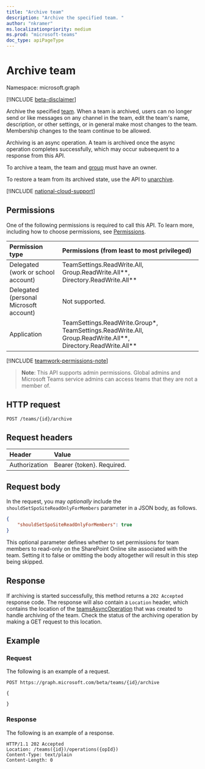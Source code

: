 ```yaml
---
title: "Archive team"
description: "Archive the specified team. "
author: "nkramer"
ms.localizationpriority: medium
ms.prod: "microsoft-teams"
doc_type: apiPageType
---
```


# Archive team

Namespace: microsoft.graph

[!INCLUDE [beta-disclaimer](../../includes/beta-disclaimer.md)]

Archive the specified [team](../resources/team.md). 
When a team is archived, users can no longer send or like messages on any channel in the team, edit the team's name, description, or other settings, or in general make most changes to the team.
Membership changes to the team continue to be allowed.

Archiving is an async operation. A team is archived once the async operation completes successfully, which may occur subsequent to a response from this API.

To archive a team, the team and [group](../resources/group.md) must have an owner.

To restore a team from its archived state, use the API to [unarchive](team-unarchive.md).

[!INCLUDE [national-cloud-support](../../includes/all-clouds.md)]

## Permissions
One of the following permissions is required to call this API. To learn more, including how to choose permissions, see [Permissions](/graph/permissions-reference).

|Permission type      | Permissions (from least to most privileged)              |
|:--------------------|:---------------------------------------------------------|
|Delegated (work or school account) | TeamSettings.ReadWrite.All, Group.ReadWrite.All**, Directory.ReadWrite.All** |
|Delegated (personal Microsoft account) | Not supported.    |
|Application | TeamSettings.ReadWrite.Group*, TeamSettings.ReadWrite.All, Group.ReadWrite.All**, Directory.ReadWrite.All** |

[!INCLUDE [teamwork-permissions-note](../../../includes/teamwork-permissions-note.md)]

> **Note**: This API supports admin permissions. Global admins and Microsoft Teams service admins can access teams that they are not a member of.

## HTTP request
<!-- { "blockType": "ignored" } -->
```http
POST /teams/{id}/archive
```
## Request headers
| Header       | Value |
|:---------------|:--------|
| Authorization  | Bearer {token}. Required.  |

## Request body
In the request, you may _optionally_ include the `shouldSetSpoSiteReadOnlyForMembers` parameter in a JSON body, as follows.
```JSON
{
    "shouldSetSpoSiteReadOnlyForMembers": true
}
```
This optional parameter defines whether to set permissions for team members to read-only on the SharePoint Online site associated with the team. Setting it to false or omitting the body altogether will result in this step being skipped.

## Response

If archiving is started successfully, this method returns a `202 Accepted` response code. The response will also contain a `Location` header, which contains the location of the [teamsAsyncOperation](../resources/teamsasyncoperation.md) that was created to handle archiving of the team. Check the status of the archiving operation by making a GET request to this location.

## Example
### Request
The following is an example of a request.


<!-- {
  "blockType": "request",
  "name": "archive_team"
}-->
```http
POST https://graph.microsoft.com/beta/teams/{id}/archive

{

}
```

### Response
The following is an example of a response.
<!-- {
  "blockType": "response",
  "name": "archive_team"
}-->
```http
HTTP/1.1 202 Accepted
Location: /teams({id})/operations({opId})
Content-Type: text/plain
Content-Length: 0
```
<!-- uuid: e848414b-4669-4484-ac36-1504c58a3fb8
2015-10-25 14:57:30 UTC -->
<!--
{
  "type": "#page.annotation",
  "description": "Archive team",
  "keywords": "",
  "section": "documentation",
  "tocPath": "",
  "suppressions": []
}
-->
